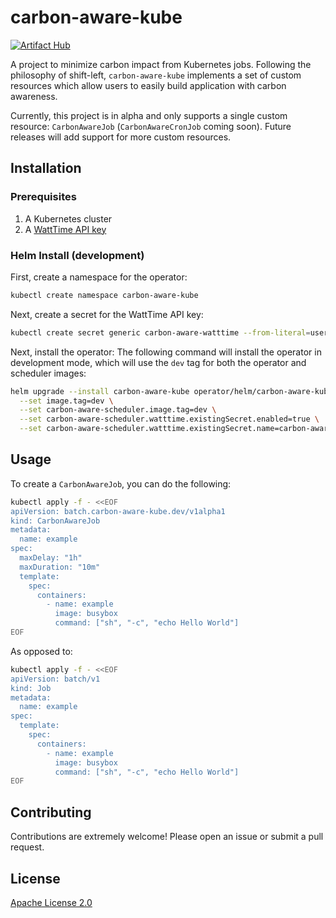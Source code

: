 # carbon-aware-kube
[![Artifact Hub](https://img.shields.io/endpoint?url=https://artifacthub.io/badge/repository/carbon-aware-kube)](https://artifacthub.io/packages/search?repo=carbon-aware-kube)

A project to minimize carbon impact from Kubernetes jobs. Following the philosophy of shift-left, `carbon-aware-kube` implements a set of custom resources which allow users to easily build application with carbon awareness.

Currently, this project is in alpha and only supports a single custom resource: `CarbonAwareJob` (`CarbonAwareCronJob` coming soon). Future releases will add support for more custom resources.

## Installation

### Prerequisites

1. A Kubernetes cluster
2. A [WattTime API key](https://docs.watttime.org/)

### Helm Install (development)

First, create a namespace for the operator:
```bash
kubectl create namespace carbon-aware-kube
```

Next, create a secret for the WattTime API key:
```bash
kubectl create secret generic carbon-aware-watttime --from-literal=username=${WATTIME_USERNAME} --from-literal=password=${WATTIME_PASSWORD} -n carbon-aware-kube
```

Next, install the operator:
The following command will install the operator in development mode, which will use the `dev` tag for both the operator and scheduler images:
```bash
helm upgrade --install carbon-aware-kube operator/helm/carbon-aware-kube -n carbon-aware-kube \
  --set image.tag=dev \
  --set carbon-aware-scheduler.image.tag=dev \
  --set carbon-aware-scheduler.watttime.existingSecret.enabled=true \
  --set carbon-aware-scheduler.watttime.existingSecret.name=carbon-aware-watttime
```

## Usage

To create a `CarbonAwareJob`, you can do the following:
```bash
kubectl apply -f - <<EOF
apiVersion: batch.carbon-aware-kube.dev/v1alpha1
kind: CarbonAwareJob
metadata:
  name: example
spec:
  maxDelay: "1h"
  maxDuration: "10m"
  template:
    spec:
      containers:
        - name: example
          image: busybox
          command: ["sh", "-c", "echo Hello World"]
EOF
```

As opposed to:
```bash
kubectl apply -f - <<EOF
apiVersion: batch/v1
kind: Job
metadata:
  name: example
spec:
  template:
    spec:
      containers:
        - name: example
          image: busybox
          command: ["sh", "-c", "echo Hello World"]
EOF
```


## Contributing

Contributions are extremely welcome! Please open an issue or submit a pull request.

## License

[Apache License 2.0](LICENSE)
